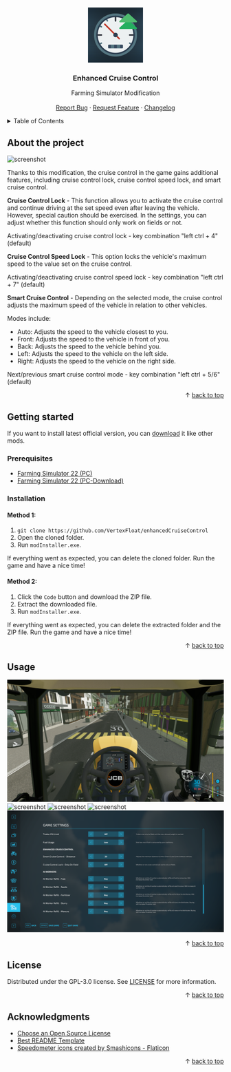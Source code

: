<div id="top"></div>
<br/>
<div align="center">
  <a href="https://github.com/VertexFloat/enhancedCruiseControl">
    <img src="screenshots/icon.png" alt="Logo" width="128" height="128">
  </a>
  <h3>Enhanced Cruise Control</h3>
  <p>
    Farming Simulator Modification
    <br />
    <br />
    <a href="https://github.com/VertexFloat/enhancedCruiseControl/issues">Report Bug</a>
    ·
    <a href="https://github.com/VertexFloat/enhancedCruiseControl/issues">Request Feature</a>
    ·
    <a href="https://github.com/VertexFloat/enhancedCruiseControl/blob/main/CHANGELOG.md">Changelog</a>
  </p>
</div>
<details>
  <summary>Table of Contents</summary>
  <ol>
    <li>
      <a href="#about-the-project">About The Project</a>
    </li>
    <li>
      <a href="#getting-started">Getting Started</a>
      <ul>
        <li>
          <a href="#prerequisites">Prerequisites</a>
        </li>
        <li>
          <a href="#installation">Installation</a>
        </li>
      </ul>
    </li>
    <li>
      <a href="#usage">Usage</a>
    </li>
    <li>
      <a href="#license">License</a>
    </li>
    <li>
      <a href="#acknowledgments">Acknowledgments</a>
    </li>
  </ol>
</details>

## About the project

<img src="screenshots/screenShot (1).png" alt="screenshot">

Thanks to this modification, the cruise control in the game gains additional features, including cruise control lock, cruise control speed lock, and smart cruise control.

**Cruise Control Lock** - This function allows you to activate the cruise control and continue driving at the set speed even after leaving the vehicle. However, special caution should be exercised. In the settings, you can adjust whether this function should only work on fields or not.

Activating/deactivating cruise control lock - key combination "left ctrl + 4" (default)

**Cruise Control Speed Lock** - This option locks the vehicle's maximum speed to the value set on the cruise control.

Activating/deactivating cruise control speed lock - key combination "left ctrl + 7" (default)

**Smart Cruise Control** - Depending on the selected mode, the cruise control adjusts the maximum speed of the vehicle in relation to other vehicles.

Modes include:
- Auto: Adjusts the speed to the vehicle closest to you.
- Front: Adjusts the speed to the vehicle in front of you.
- Back: Adjusts the speed to the vehicle behind you.
- Left: Adjusts the speed to the vehicle on the left side.
- Right: Adjusts the speed to the vehicle on the right side.

Next/previous smart cruise control mode - key combination "left ctrl + 5/6" (default)

<p align="right">&#x2191 <a href="#top">back to top</a></p>

## Getting started

If you want to install latest official version, you can [download](https://www.farming-simulator.com/mod.php?mod_id=290421&title=fs2022) it like other mods.
<br/>

### Prerequisites

* [Farming Simulator 22 (PC)](https://www.farming-simulator.com/buy-now.php?platform=pc&code=VertexFloat)
* [Farming Simulator 22 (PC-Download)](https://www.farming-simulator.com/buy-now.php?platform=pcdigital&code=VertexFloat)

### Installation

#### Method 1:

1. `git clone https://github.com/VertexFloat/enhancedCruiseControl`
2. Open the cloned folder.
3. Run `modInstaller.exe`.

If everything went as expected, you can delete the cloned folder. Run the game and have a nice time!

#### Method 2:

1. Click the `Code` button and download the ZIP file.
2. Extract the downloaded file.
3. Run `modInstaller.exe`.

If everything went as expected, you can delete the extracted folder and the ZIP file. Run the game and have a nice time!

<p align="right">&#x2191 <a href="#top">back to top</a></p>

## Usage

<img src="screenshots/screenShot (2).png" alt="screenshot">
<img src="screenshots/screenShot (3).png" alt="screenshot">
<img src="screenshots/screenShot (4).png" alt="screenshot">
<img src="screenshots/screenShot (5).png" alt="screenshot">
<img src="screenshots/screenShot (6).png" alt="screenshot">

<p align="right">&#x2191 <a href="#top">back to top</a></p>

## License

Distributed under the GPL-3.0 license. See [LICENSE](https://github.com/VertexFloat/enhancedCruiseControl/blob/main/LICENSE) for more information.

<p align="right">&#x2191 <a href="#top">back to top</a></p>

## Acknowledgments

* [Choose an Open Source License](https://choosealicense.com)
* [Best README Template](https://github.com/othneildrew/Best-README-Template)
* [Speedometer icons created by Smashicons - Flaticon](https://www.flaticon.com/free-icons/speedometer)

<p align="right">&#x2191 <a href="#top">back to top</a></p>
